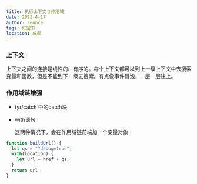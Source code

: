 ```yaml
---
title: 执行上下文与作用域
date: 2022-4-17
author: reonce
tags: 红宝书
location: 成都  
---
```


###  上下文

上下文之间的连接是线性的、有序的。每个上下文都可以到上一级上下文中去搜索变量和函数，但是不能到下一级去搜索。有点像事件冒泡，一层一层往上。



### 作用域链增强

* tyr/catch 中的catch块
* with语句

  这两种情况下，会在作用域链前端加一个变量对象

```js
function buildUrl() {
  let qs = "?debug=true";
  with(location) {
    let url = href + qs;
  }
  return url;
}
```

